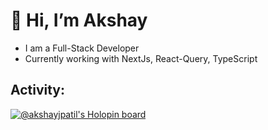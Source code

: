 # 👋 Hi, I’m Akshay

 - I am a Full-Stack Developer
 - Currently working with NextJs, React-Query, TypeScript

## Activity:

[![@akshayjpatil's Holopin board](https://holopin.me/akshayjpatil)](https://holopin.io/@akshayjpatil)
